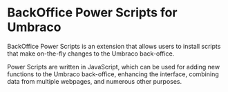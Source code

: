 # BackOffice Power Scripts for Umbraco

BackOffice Power Scripts is an extension that allows users to install scripts that make on-the-fly changes to the Umbraco back-office.

Power Scripts are written in JavaScript, which can be used for adding new functions to the Umbraco back-office, enhancing the interface, combining data from multiple webpages, and numerous other purposes.
